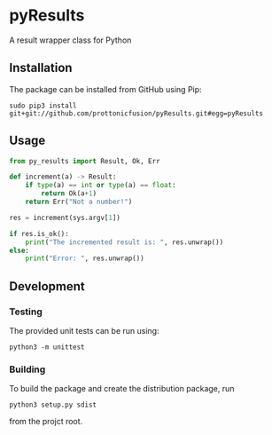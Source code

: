 # pyResults
A result wrapper class for Python

## Installation
The package can be installed from GitHub using Pip:
```
sudo pip3 install git+git://github.com/prottonicfusion/pyResults.git#egg=pyResults
```

## Usage
```python
from py_results import Result, Ok, Err

def increment(a) -> Result:
    if type(a) == int or type(a) == float:
        return Ok(a+1)
    return Err("Not a number!")

res = increment(sys.argv[1])

if res.is_ok():
    print("The incremented result is: ", res.unwrap())
else:
    print("Error: ", res.unwrap())
```

## Development

### Testing
The provided unit tests can be run using:
```
python3 -m unittest
```

### Building
To build the package and create the distribution package, run
```
python3 setup.py sdist
```
from the projct root.
